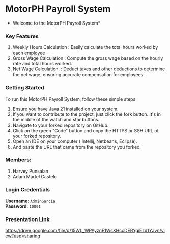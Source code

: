 # MotorPH Payroll System
* Welcome to the MotorPH Payroll System*

### Key Features
1. Weekly Hours Calculation : Easily calculate the total hours worked by each employee
2. Gross Wage Calculation   : Compute the gross wage based on the hourly rate and total hours worked.
3. Net Wage Calculation.      :  Deduct taxes and other deductions to determine the net wage, ensuring accurate compensation for employees.

### Getting Started
To run this MotorPH Payroll System, follow these simple steps:
1. Ensure you have Java 21 installed on your system.
2. If you want to contribute to the project, just click the fork button. It's in the middle of the watch and star buttons.
3. Navigate to your forked repository on GitHub.
4. Click on the green "Code" button and copy the HTTPS or SSH URL of your forked repository.
5. Open an IDE on your computer ( Intellij, Netbeans, Eclipse).
6. And paste the URL that came from the repository you forked

### Members:
1. Harvey Punsalan
1. Adam Martel Castelo

### Login Credentials
**Username**: `AdminGarcia`  
**Password**: `10001`

### Presentation Link
https://drive.google.com/file/d/15WL_WPAyznE1WsXHccDERYgiEzd1YJvn/view?usp=sharing
